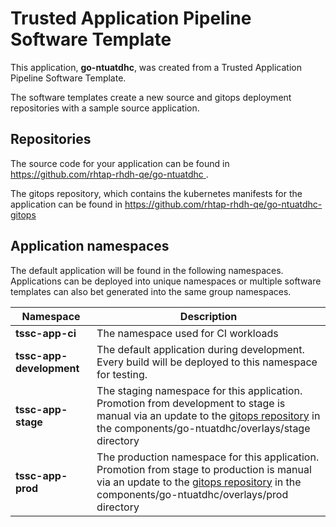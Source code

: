 # Trusted Application Pipeline Software Template

This application, **go-ntuatdhc**, was created from a Trusted Application Pipeline Software Template.

The software templates create a new source and gitops deployment repositories with a sample source application. 

## Repositories

The source code for your application can be found in [https://github.com/rhtap-rhdh-qe/go-ntuatdhc ](https://github.com/rhtap-rhdh-qe/go-ntuatdhc ).
 
The gitops repository, which contains the kubernetes manifests for the application can be found in 
[https://github.com/rhtap-rhdh-qe/go-ntuatdhc-gitops ](https://github.com/rhtap-rhdh-qe/go-ntuatdhc-gitops ) 

## Application namespaces 

The default application will be found in the following namespaces. Applications can be deployed into unique namespaces or multiple software templates can also bet generated into the same group namespaces.  

|  Namespace   |  Description   |  
| -------- | -------- |
| **tssc-app-ci** | The namespace used for CI workloads |
| **tssc-app-development** | The default application during development. Every build will be deployed to this namespace for testing. |
| **tssc-app-stage** | The staging namespace for this application. Promotion from development to stage is manual via an update to the [gitops repository](https://github.com/rhtap-rhdh-qe/go-ntuatdhc-gitops ) in the components/go-ntuatdhc/overlays/stage directory |
| **tssc-app-prod** | The production namespace for this application. Promotion from stage to production is manual via an update to the [gitops repository](https://github.com/rhtap-rhdh-qe/go-ntuatdhc-gitops ) in the components/go-ntuatdhc/overlays/prod directory |